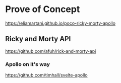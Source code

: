 # Prove of Concept

https://eliamartani.github.io/poco-ricky-morty-apollo

## Ricky and Morty API

https://github.com/afuh/rick-and-morty-api

### Apollo on it's way

https://github.com/timhall/svelte-apollo
